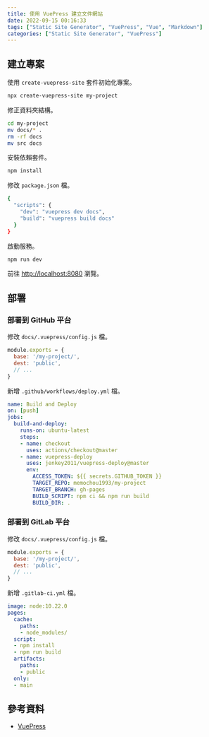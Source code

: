 ```yaml
---
title: 使用 VuePress 建立文件網站
date: 2022-09-15 00:16:33
tags: ["Static Site Generator", "VuePress", "Vue", "Markdown"]
categories: ["Static Site Generator", "VuePress"]
---
```


## 建立專案

使用 `create-vuepress-site` 套件初始化專案。

```bash
npx create-vuepress-site my-project
```

修正資料夾結構。

```bash
cd my-project
mv docs/* .
rm -rf docs
mv src docs
```

安裝依賴套件。

```bash
npm install
```

修改 `package.json` 檔。

```bash
{
  "scripts": {
    "dev": "vuepress dev docs",
    "build": "vuepress build docs"
  }
}
```

啟動服務。

```bash
npm run dev
```

前往 <http://localhost:8080> 瀏覽。

## 部署

### 部署到 GitHub 平台

修改 `docs/.vuepress/config.js` 檔。

```js
module.exports = {
  base: '/my-project/',
  dest: 'public',
  // ...
}
```

新增 `.github/workflows/deploy.yml` 檔。

```yaml
name: Build and Deploy
on: [push]
jobs:
  build-and-deploy:
    runs-on: ubuntu-latest
    steps:
    - name: checkout
      uses: actions/checkout@master
    - name: vuepress-deploy
      uses: jenkey2011/vuepress-deploy@master
      env:
        ACCESS_TOKEN: ${{ secrets.GITHUB_TOKEN }}
        TARGET_REPO: memochou1993/my-project
        TARGET_BRANCH: gh-pages
        BUILD_SCRIPT: npm ci && npm run build
        BUILD_DIR: .
```

### 部署到 GitLab 平台

修改 `docs/.vuepress/config.js` 檔。

```js
module.exports = {
  base: '/my-project/',
  dest: 'public',
  // ...
}
```

新增 `.gitlab-ci.yml` 檔。

```yaml
image: node:10.22.0
pages:
  cache:
    paths:
    - node_modules/
  script:
  - npm install
  - npm run build
  artifacts:
    paths:
    - public
  only:
  - main
```

## 參考資料

- [VuePress](https://vuepress.vuejs.org/)
